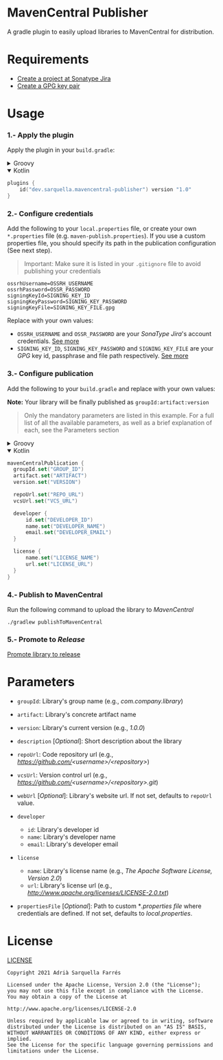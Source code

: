 # MavenCentral Publisher

A gradle plugin to easily upload libraries to MavenCentral for distribution.

# Requirements

* [Create a project at Sonatype Jira](https://github.com/Sarquella/MavenCentral-Publisher/blob/main/README-sonatype-jira.md)
* [Create a GPG key pair](https://github.com/Sarquella/MavenCentral-Publisher/blob/main/README-gpg-keys.md)

# Usage

### 1.- Apply the plugin

Apply the plugin in your `build.gradle`:

<details>
  <summary>Groovy</summary>
  
``` groovy
plugins {
	id 'dev.sarquella.mavencentral-publisher' version '1.0'
}
```
  
</details>
<details open>
  <summary>Kotlin</summary>
  
``` kotlin
plugins {
	id("dev.sarquella.mavencentral-publisher") version "1.0"
}
```
  
</details>

### 2.- Configure credentials

Add the following to your `local.properties` file, or create your own `*.properties` file (e.g. `maven-publish.properties`). If you use a custom properties file, you should specify its path in the publication configuration (See next step).

> Important: Make sure it is listed in your `.gitignore` file to avoid publishing your credentials

```
ossrhUsername=OSSRH_USERNAME
ossrhPassword=OSSR_PASSWORD
signingKeyId=SIGNING_KEY_ID
signingKeyPassword=SIGNING_KEY_PASSWORD
signingKeyFile=SIGNING_KEY_FILE.gpg
```
Replace with your own values:
* `OSSRH_USERNAME` and `OSSR_PASSWORD` are your *SonaType Jira*'s account credentials. [See more](https://github.com/Sarquella/MavenCentral-Publisher/blob/main/README-sonatype-jira.md)
* `SIGNING_KEY_ID`, `SIGNING_KEY_PASSWORD` and `SIGNING_KEY_FILE` are your *GPG* key id, passphrase and file path respectively. [See more](https://github.com/Sarquella/MavenCentral-Publisher/blob/main/README-gpg-keys.md)

### 3.- Configure publication
Add the following to your `build.gradle` and replace with your own values:

**Note:** Your library will be finally published as `groupId:artifact:version`

> Only the mandatory parameters are listed in this example. For a full list of all the available parameters, as well as a brief explanation of each, see the Parameters section

<details>
  <summary>Groovy</summary>
  
  ``` groovy
mavenCentralPublication {
	groupId = 'GROUP_ID'
	artifact = 'ARTIFACT'
	version = 'VERSION'

	repoUrl = 'REPO_URL'
	vcsUrl = 'VCS_URL'

	developer {
		id = 'DEVELOPER_ID'
		name = 'DEVELOPER_NAME'
		email = 'DEVELOPER_EMAIL'
	}

	license {
		name = 'LICENSE_NAME'
		url = 'LICENSE_URL'
	}
}
  ```
  
</details>

<details open>
  <summary>Kotlin</summary>
  
  ``` kotlin
mavenCentralPublication {
	groupId.set("GROUP_ID")
	artifact.set("ARTIFACT")
	version.set("VERSION")

	repoUrl.set("REPO_URL")
	vcsUrl.set("VCS_URL")

	developer {
		id.set("DEVELOPER_ID")
		name.set("DEVELOPER_NAME")
		email.set("DEVELOPER_EMAIL")
	}

	license {
		name.set("LICENSE_NAME")
		url.set("LICENSE_URL")
	}
}
  ```
  
</details>

### 4.- Publish to MavenCentral
Run the following command to upload the library to *MavenCentral*

```
./gradlew publishToMavenCentral
```

### 5.- Promote to *Release*
[Promote library to release](https://github.com/Sarquella/MavenCentral-Publisher/blob/main/README-release.md)

# Parameters

* `groupId`: Library's group name (e.g., *com.company.library*)

* `artifact`: Library's concrete artifact name

* `version`: Library's current version (e.g., *1.0.0*) 

* `description` [*Optional*]: Short description about the library 

* `repoUrl`: Code repository url (e.g., *https://github.com/<username\>/<repository\>*)

* `vcsUrl`: Version control url (e.g., *https://github.com/<username\>/<repository\>.git*)

* `webUrl` [*Optional*]: Library's website url. If not set, defaults to `repoUrl` value.

* `developer`
	* `id`: Library's developer id
	* `name`: Library's developer name
	* `email`: Library's developer email

* `license`
	* `name`: Library's license name (e.g., *The Apache Software License, Version 2.0*) 
	* `url`: Library's license url (e.g., *http://www.apache.org/licenses/LICENSE-2.0.txt*)

* `propertiesFile` [*Optional*]: Path to custom **.properties file* where credentials are defined. If not set, defaults to *local.properties*.

# License
[LICENSE](https://github.com/Sarquella/MavenCentral-Publisher/blob/main/LICENSE)

```
Copyright 2021 Adrià Sarquella Farrés

Licensed under the Apache License, Version 2.0 (the "License");
you may not use this file except in compliance with the License.
You may obtain a copy of the License at

http://www.apache.org/licenses/LICENSE-2.0

Unless required by applicable law or agreed to in writing, software
distributed under the License is distributed on an "AS IS" BASIS,
WITHOUT WARRANTIES OR CONDITIONS OF ANY KIND, either express or implied.
See the License for the specific language governing permissions and
limitations under the License.
   ```


  
